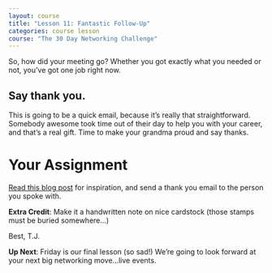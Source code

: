 ```yaml
---
layout: course
title: "Lesson 11: Fantastic Follow-Up"
categories: course lesson
course: "The 30 Day Networking Challenge"
---
```


So, how did your meeting go? Whether you got exactly what you needed or not, you’ve got one job right now.

## Say thank you.

This is going to be a quick email, because it’s really that straightforward. Somebody awesome took time out of their day to help you with your career, and that’s a real gift. Time to make your grandma proud and say thanks.

# Your Assignment
[Read this blog post][blog] for inspiration, and send a thank you email to the person you spoke with.

**Extra Credit**: Make it a handwritten note on nice cardstock (those stamps must be buried somewhere…)

Best,
T.J.

**Up Next**: Friday is our final lesson (so sad!) We’re going to look forward at your next big networking move...live events.




[blog]: https://blog.brightcrowd.us/thank-you/
